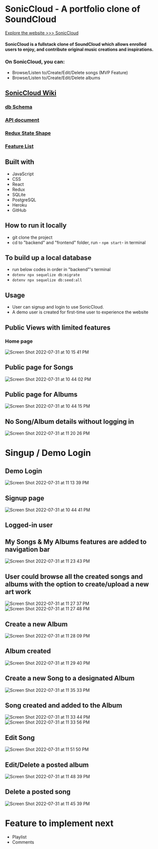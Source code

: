 # SonicCloud - A portfolio clone of SoundCloud
[Explore the website >>> SonicCloud](https://github.com/alice886/SonicCloud)

#### SonicCloud is a fullstack clone of SoundCloud which allows enrolled users to enjoy, and contribute original music creations and inspirations.
### On SonicCloud, you can:
* Browse/Listen to/Create/Edit/Delete songs (MVP Feature)
* Browse/Listen to/Create/Edit/Delete albums

## [SonicCloud Wiki](https://github.com/alice886/SonicCloud/wiki)
### [db Schema](https://github.com/alice886/authenticate-me-SonicCloud/wiki/db-Schema)
### [API document](https://github.com/alice886/SonicCloud/wiki/API-document)
### [Redux State Shape](https://github.com/alice886/authenticate-me-SonicCloud/wiki/Redux-State-Shape)
### [Feature List](https://github.com/alice886/authenticate-me-SonicCloud/wiki/Features-List)

## Built with
* JavaScript
* CSS
* React
* Redux
* SQLite
* PostgreSQL
* Heroku
* GitHub

## How to run it locally
  * git clone the project
  * cd to "backend" and "frontend" folder, run - ``` npm start ```- in terminal
## To build up a local database
* run below codes in order in "backend"'s terminal
* ``` dotenv npx sequelize db:migrate ```
* ``` dotenv npx sequelize db:seed:all ```

## Usage
* User can signup and login to use SonicCloud.
* A demo user is created for first-time user to experience the website

## Public Views with limited features
### Home page
![Screen Shot 2022-07-31 at 10 15 41 PM](https://user-images.githubusercontent.com/93701088/182083436-8e18fc1a-51ff-412a-87d6-f13f55f5393b.png)

## Public page for Songs
![Screen Shot 2022-07-31 at 10 44 02 PM](https://user-images.githubusercontent.com/93701088/182083449-d127a16c-477f-4295-ae64-084fe65c4c30.png)

## Public page for Albums
![Screen Shot 2022-07-31 at 10 44 15 PM](https://user-images.githubusercontent.com/93701088/182083460-4f40e8de-a43b-44f2-9ca9-4a0ffcde3a11.png)

## No Song/Album details without logging in
![Screen Shot 2022-07-31 at 11 20 26 PM](https://user-images.githubusercontent.com/93701088/182084689-68a21acd-2dd3-4667-9908-f74e63d5f65b.png)



# Singup / Demo Login
## Demo Login
![Screen Shot 2022-07-31 at 11 13 39 PM](https://user-images.githubusercontent.com/93701088/182084174-1c9d0cc0-afde-4437-9add-012ab6e82274.png)

## Signup page
![Screen Shot 2022-07-31 at 10 44 41 PM](https://user-images.githubusercontent.com/93701088/182083305-2cf91e56-3578-47a2-bdc9-6776fcb1c8a3.png)

## Logged-in user
## My Songs & My Albums features are added to navigation bar
![Screen Shot 2022-07-31 at 11 23 43 PM](https://user-images.githubusercontent.com/93701088/182085507-2686bc8e-6b58-4cca-99e0-8e1d397e265b.png)
## User could browse all the created songs and albums with the option to create/upload a new art work
![Screen Shot 2022-07-31 at 11 27 37 PM](https://user-images.githubusercontent.com/93701088/182087100-5abf42a6-a9a9-4b1c-a1e8-2d7d8813312b.png)
![Screen Shot 2022-07-31 at 11 27 48 PM](https://user-images.githubusercontent.com/93701088/182087130-819d8bbd-b1a9-4842-9aab-04ddc5724b66.png)

## Create a new Album
![Screen Shot 2022-07-31 at 11 28 09 PM](https://user-images.githubusercontent.com/93701088/182088205-4e1a8264-533d-41a6-bfee-e1fe093ad62e.png)
## Album created
![Screen Shot 2022-07-31 at 11 29 40 PM](https://user-images.githubusercontent.com/93701088/182087398-d0f65641-d0b7-44c1-ac97-884430766288.png)

## Create a new Song to a designated Album
![Screen Shot 2022-07-31 at 11 35 33 PM](https://user-images.githubusercontent.com/93701088/182087606-cd03b5c9-b26f-4495-a5fc-c8bfb61c1c13.png)
## Song created and added to the Album
![Screen Shot 2022-07-31 at 11 33 44 PM](https://user-images.githubusercontent.com/93701088/182088063-b5703e12-be39-4bc8-a5a1-4e439b9de190.png)
![Screen Shot 2022-07-31 at 11 33 56 PM](https://user-images.githubusercontent.com/93701088/182087702-054d496a-5fca-4530-9af7-c02a7b6f5cb6.png)

## Edit Song
![Screen Shot 2022-07-31 at 11 51 50 PM](https://user-images.githubusercontent.com/93701088/182089581-ce6d98ae-d1fd-42d7-b0ef-d5e3caf8aaaf.png)

## Edit/Delete a posted album
![Screen Shot 2022-07-31 at 11 48 39 PM](https://user-images.githubusercontent.com/93701088/182089723-c09d9420-618a-482f-8536-023e8a7c2baf.png)


## Delete a posted song
![Screen Shot 2022-07-31 at 11 45 39 PM](https://user-images.githubusercontent.com/93701088/182089891-6947c85e-23ef-4675-a2cc-9859f5fc8189.png)




# Feature to implement next
* Playlist
* Comments
